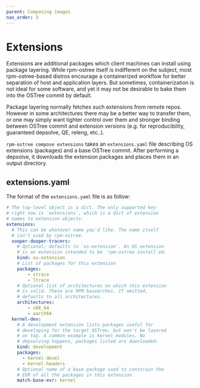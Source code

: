 ```yaml
---
parent: Composing images
nav_order: 3
---
```


# Extensions

Extensions are additional packages which client machines can
install using package layering. While rpm-ostree itself is
indifferent on the subject, most rpm-ostree-based distros
encourage a containerized workflow for better separation of
host and application layers. But sometimes, containerization
is not ideal for some software, and yet it may not be
desirable to bake them into the OSTree commit by default.

Package layering normally fetches such extensions from
remote repos. However in some architectures there may be a
better way to transfer them, or one may simply want tighter
control over them and stronger binding between OSTree commit
and extension versions (e.g. for reproducibility, guaranteed
depsolve, QE, releng, etc..).

`rpm-ostree compose extensions` takes an `extensions.yaml`
file describing OS extensions (packages) and a base OSTree
commit. After performing a depsolve, it downloads the
extension packages and places them in an output directory.

## extensions.yaml

The format of the `extensions.yaml` file is as follow:

```yaml
# The top-level object is a dict. The only supported key
# right now is `extensions`, which is a dict of extension
# names to extension objects.
extensions:
  # This can be whatever name you'd like. The name itself
  # isn't used by rpm-ostree.
  sooper-dooper-tracers:
    # Optional; defaults to `os-extension`. An OS extension
    # is an extension intended to be `rpm-ostree install`ed.
    kind: os-extension
    # List of packages for this extension
    packages:
        - strace
        - ltrace
    # Optional list of architectures on which this extension
    # is valid. These are RPM basearches. If omitted,
    # defaults to all architectures.
    architectures:
        - x86_64
        - aarch64
  kernel-dev:
    # A development extension lists packages useful for
    # developing for the target OSTree, but won't be layered
    # on top. A common example is kernel modules. No
    # depsolving happens, packages listed are downloaded.
    kind: development
    packages:
      - kernel-devel
      - kernel-headers
    # Optional name of a base package used to constrain the
    # EVR of all the packages in this extension.
    match-base-evr: kernel
```
